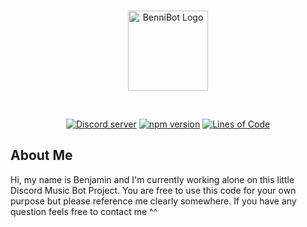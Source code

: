 <div align="center">
  <br />
  <p>
    <a href="https://github.com/Benni0109/BenniBot/"><img src="https://cdn.discordapp.com/app-icons/692296016182902814/26b89316b43fc90300d131693cbfc728.png" width="128" alt="BenniBot Logo" /></a>
  </p>
  <br />
  <p>
    <a href="https://discord.gg/bFbBJYdeBf"><img src="https://img.shields.io/discord/866270060477153291?color=white&label=Discord&logo=Discord&logoColor=white&style=plastic" alt="Discord server" /></a>
    <a href="https://www.npmjs.com/package/discord.js"><img src="https://img.shields.io/github/package-json/version/Benni0109/BenniBot?color=white&label=Version&style=plastic" alt="npm version" /></a>
    <a href="https://www.npmjs.com/package/discord.js"><img src="https://img.shields.io/tokei/lines/github/Benni0109/BenniBot?color=white&label=Lines&style=plastic" alt="Lines of Code" /></a>
  </p>
</div>

## About Me

Hi, my name is Benjamin and I'm currently working alone on this little Discord Music Bot Project. 
You are free to use this code for your own purpose but please reference me clearly somewhere.
If you have any question feels free to contact me ^^
